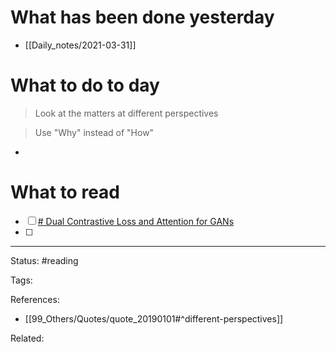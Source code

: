# What has been done yesterday

- [[Daily_notes/2021-03-31]]

# What to do to day
>Look at the matters at different perspectives

>Use "Why" instead of "How"

- 

# What to read

- [ ] [# Dual Contrastive Loss and Attention for GANs](https://arxiv.org/abs/2103.16748)
- [ ] 



---
Status: #reading

Tags: 

References:
- [[99_Others/Quotes/quote_20190101#^different-perspectives]]

Related: 
